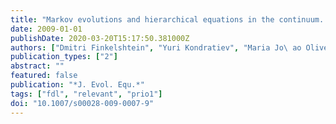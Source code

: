 ```yaml
---
title: "Markov evolutions and hierarchical equations in the continuum. I. One-component systems"
date: 2009-01-01
publishDate: 2020-03-20T15:17:50.381000Z
authors: ["Dmitri Finkelshtein", "Yuri Kondratiev", "Maria Jo\ ao Oliveira"]
publication_types: ["2"]
abstract: ""
featured: false
publication: "*J. Evol. Equ.*"
tags: ["fdl", "relevant", "prio1"]
doi: "10.1007/s00028-009-0007-9"
---
```


